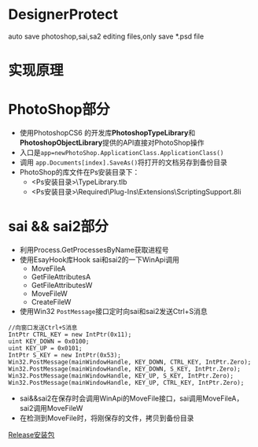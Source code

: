 # DesignerProtect
auto save photoshop,sai,sa2 editing files,only save *.psd file

# 实现原理
# PhotoShop部分
- 使用PhotoshopCS6 的开发库**PhotoshopTypeLibrary**和**PhotoshopObjectLibrary**提供的API直接对PhotoShop操作
- 入口是`app=newPhotoShop.ApplicationClass.ApplicationClass()`
- 调用 `app.Documents[index].SaveAs()`将打开的文档另存到备份目录
- PhotoShop的库文件在Ps安装目录下：
    - <Ps安装目录>\TypeLibrary.tlb
    - <Ps安装目录>\Required\Plug-Ins\Extensions\ScriptingSupport.8li

# sai && sai2部分
- 利用Process.GetProcessesByName获取进程号
- 使用EsayHook库Hook sai和sai2的一下WinApi调用
	 - MoveFileA
	 - GetFileAttributesA
	 - GetFileAttributesW
	 - MoveFileW
	 - CreateFileW
- 使用Win32 `PostMessage`接口定时向sai和sai2发送Ctrl+S消息
```
//向窗口发送Ctrl+S消息
IntPtr CTRL_KEY = new IntPtr(0x11);
uint KEY_DOWN = 0x0100;
uint KEY_UP = 0x0101;
IntPtr S_KEY = new IntPtr(0x53);
Win32.PostMessage(mainWindowHandle, KEY_DOWN, CTRL_KEY, IntPtr.Zero);
Win32.PostMessage(mainWindowHandle, KEY_DOWN, S_KEY, IntPtr.Zero);
Win32.PostMessage(mainWindowHandle, KEY_UP, S_KEY, IntPtr.Zero);
Win32.PostMessage(mainWindowHandle, KEY_UP, CTRL_KEY, IntPtr.Zero);
```
- sai&&sai2在保存时会调用WinApi的MoveFile接口，sai调用MoveFileA，sai2调用MoveFileW
- 在检测到MoveFile时，将刚保存的文件，拷贝到备份目录

<a href =https://github.com/kogodm/DesignerProtect/blob/master/SetupDesignerProtect/Debug/DesignerProtectInstaller.msi>Release安装包</a>
